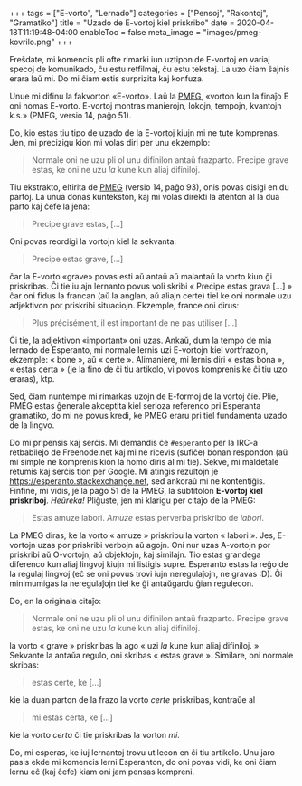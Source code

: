 +++
tags             = ["E-vorto", "Lernado"]
categories       = ["Pensoj", "Rakontoj", "Gramatiko"]
title            = "Uzado de E-vortoj kiel priskribo"
date             = 2020-04-18T11:19:48-04:00
enableToc        = false
meta_image       = "images/pmeg-kovrilo.png"
+++

Freŝdate, mi komencis pli ofte rimarki iun uztipon de E-vortoj en variaj specoj
de komunikado, ĉu estu retfilmaj, ĉu estu tekstaj. La uzo ĉiam ŝajnis erara laŭ
mi. Do mi ĉiam estis surprizita kaj konfuza.

Unue mi difinu la fakvorton «E-vorto». Laŭ la [PMEG][], «vorton kun la finaĵo E
oni nomas E-vorto. E-vortoj montras manierojn, lokojn, tempojn, kvantojn k.s.»
(PMEG, versio 14, paĝo 51).

Do, kio estas tiu tipo de uzado de la E-vortoj kiujn mi ne tute komprenas. Jen,
mi precizigu kion mi volas diri per unu ekzemplo:

> Normale oni ne uzu pli ol unu difinilon antaŭ frazparto. Precipe grave
> estas, ke oni ne uzu *la* kune kun aliaj difiniloj.

Tiu ekstrakto, eltirita de [PMEG][] (versio 14, paĝo 93), onis povas disigi en
du partoj. La unua donas kuntekston, kaj mi volas direkti la atenton al la dua
parto kaj ĉefe la jena:

> Precipe grave estas, [...]

Oni povas reordigi la vortojn kiel la sekvanta:

> Precipe estas grave, [...]

ĉar la E-vorto «grave» povas esti aŭ antaŭ aŭ malantaŭ la vorto kiun ĝi
priskribas. Ĉi tie iu ajn lernanto povus voli skribi « Precipe estas
grava [...] » ĉar oni fidus la francan (aŭ la anglan, aŭ aliajn certe) tiel ke
oni normale uzu adjektivon por priskribi situaciojn. Ekzemple, france oni dirus:

> Plus précisément, il est important de ne pas utiliser [...]

Ĉi tie, la adjektivon «important» oni uzas. Ankaŭ, dum la tempo de mia lernado
de Esperanto, mi normale lernis uzi E-vortojn kiel vortfrazojn, ekzemple:
« bone », aŭ « certe ». Alimaniere, mi lernis diri « estas bona », « estas
certa » (je la fino de ĉi tiu artikolo, vi povos komprenis ke ĉi tiu uzo
eraras), ktp.

Sed, ĉiam nuntempe mi rimarkas uzojn de E-formoj de la vortoj ĉie. Plie, PMEG
estas ĝenerale akceptita kiel serioza referenco pri Esperanta gramatiko, do mi
ne povus kredi, ke PMEG eraru pri tiel fundamenta uzado de la lingvo.

Do mi pripensis kaj serĉis. Mi demandis ĉe `#esperanto` per la IRC-a retbabilejo
de Freenode.net kaj mi ne ricevis (sufiĉe) bonan respondon (aŭ mi simple ne
komprenis kion la homo diris al mi tie). Sekve, mi maldetale retumis kaj serĉis
tion per Google. Mi atingis rezultojn je https://esperanto.stackexchange.net,
sed ankoraŭ mi ne kontentiĝis. Finfine, mi vidis, je la paĝo 51 de la PMEG, la
subtitolon **E-vortoj kiel priskriboj**.  *Heŭreka!* Pliĝuste, jen mi klarigu
per citaĵo de la PMEG:

> Estas amuze labori. *Amuze* estas perverba priskribo de *labori*.

La PMEG diras, ke la vorto « amuze » priskribu la vorton « labori ». Jes,
E-vortojn uzas por priskribi verbojn aŭ agojn. Oni nur uzas A-vortojn por
priskribi aŭ O-vortojn, aŭ objektojn, kaj similajn. Tio estas grandega
diferenco kun aliaj lingvoj kiujn mi listigis supre. Esperanto estas la reĝo de
la regulaj lingvoj (eĉ se oni povus trovi iujn neregulaĵojn, ne gravas :D). Ĝi
minimumigas la neregulaĵojn tiel ke ĝi antaŭgardu ĝian regulecon.

Do, en la originala citaĵo:

> Normale oni ne uzu pli ol unu difinilon antaŭ frazparto. Precipe grave
> estas, ke oni ne uzu *la* kune kun aliaj difiniloj.

la vorto « grave » priskribas la ago « uzi *la* kune kun aliaj difiniloj. »
Sekvante la antaŭa regulo, oni skribas « estas grave ». Similare, oni normale
skribas:

> estas certe, ke [...]

kie la duan parton de la frazo la vorto *certe* priskribas, kontraŭe al

> mi estas certa, ke [...]

kie la vorto *certa* ĉi tie priskribas la vorton *mi*.

Do, mi esperas, ke iuj lernantoj trovu utilecon en ĉi tiu artikolo. Unu jaro
pasis ekde mi komencis lerni Esperanton, do oni povas vidi, ke oni ĉiam lernu eĉ
(kaj ĉefe) kiam oni jam pensas kompreni.

[PMEG]: https://bertilow.com/pmeg/

<!-- vim: set sts=2 ts=2 sw=2 tw=80 et :-->

